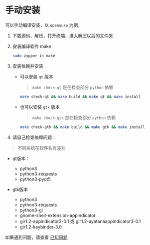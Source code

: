 # 手动安装

可以手动编译安装，以 `opensuse` 为例，

1. 下载源码，解压，打开终端，进入解压以后的文件夹

2. 安装编译软件 make

    ```bash
    sudo zypper in make
    ```

3. 安装依赖并安装

    - 可以安装 `qt` 版本
  
        > `make check-qt` 是在检查部分 `python` 依赖

        ```bash
        make check-qt && make build && make qt && make install
        ```

    - 也可以安装 `gtk` 版本

        > `make check-gtk` 是在检查部分 `python` 依赖

        ```bash
        make check-gtk && make build && make gtk && make install
        ```

4. 请自己检查依赖问题：

> 不同系统在软件名有差别

   - qt版本：
      - python3
      - python3-requests
      - python3-pyqt5

   - gtk版本
      - python3
      - python3-requests
      - python3-gi
      - gnome-shell-extension-appindicator
      - gir1.2-appindicator3-0.1 或 gir1.2-ayatanaappindicator3-0.1
      - gir1.2-keybinder-3.0

如果遇到问题，请查看 [已知问题](qa.md)